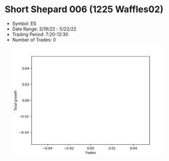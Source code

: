 # Short Shepard 006 (1225 Waffles02) 
- Symbol: ES
- Date Range: 3/19/22 - 5/22/22
- Trading Period: 7:20-12:30
- Number of Trades: 0
![Plot](ShortShepard006(1225Waffles02)ES.png)


































